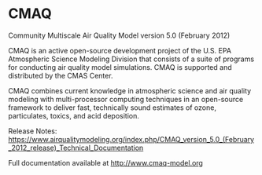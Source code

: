 CMAQ
====

Community Multiscale Air Quality Model version 5.0 (February 2012)

CMAQ is an active open-source development project of the U.S. EPA Atmospheric Science Modeling Division that consists of a suite of programs for conducting air quality model simulations. CMAQ is supported and distributed by the CMAS Center.

CMAQ combines current knowledge in atmospheric science and air quality modeling with multi-processor computing techniques in an open-source framework to deliver fast, technically sound estimates of ozone, particulates, toxics, and acid deposition.

Release Notes: https://www.airqualitymodeling.org/index.php/CMAQ_version_5.0_(February_2012_release)_Technical_Documentation

Full documentation available at http://www.cmaq-model.org
